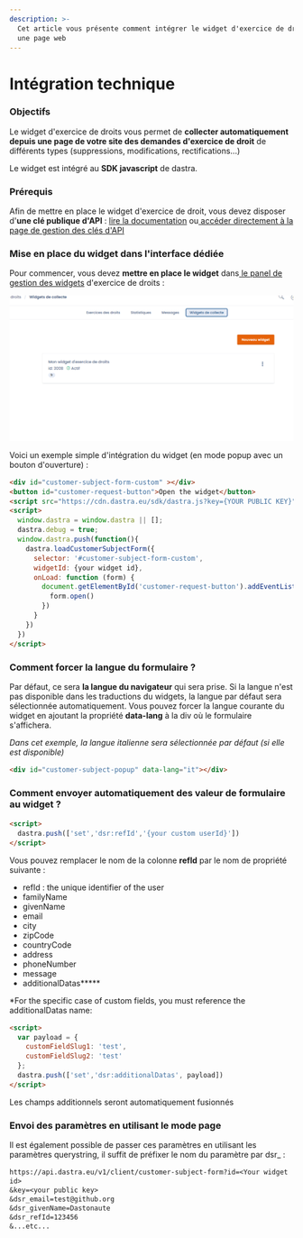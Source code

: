 ```yaml
---
description: >-
  Cet article vous présente comment intégrer le widget d'exercice de droit dans
  une page web
---
```


# Intégration technique

### Objectifs

Le widget d'exercice de droits vous permet de **collecter automatiquement depuis une page de votre site des demandes d'exercice de droit** de différents types (suppressions, modifications, rectifications...)

Le widget est intégré au **SDK javascript** de dastra.

### Prérequis

Afin de mettre en place le widget d'exercice de droit, vous devez disposer d'**une clé publique d'API** : [lire la documentation](../settings/gestion-des-cles-dapi.md) ou[ accéder directement à la page de gestion des clés d'API](https://app.dasta.eu/general-settings/api)

### Mise en place du widget dans l'interface dédiée

Pour commencer, vous devez **mettre en place le widget** dans[ le panel de gestion des widgets](https://app.dasta.eu/workspace/data-subject-request/integrations) d'exercice de droits :&#x20;

![](<../../.gitbook/assets/image (250) (1) (1) (1).png>)

Voici un exemple simple d'intégration du widget (en mode popup avec un bouton d'ouverture) :

```html
<div id="customer-subject-form-custom" ></div>
<button id="customer-request-button">Open the widget</button>
<script src="https://cdn.dastra.eu/sdk/dastra.js?key={YOUR PUBLIC KEY}" async></script>
<script>
  window.dastra = window.dastra || [];
  dastra.debug = true;
  window.dastra.push(function(){
    dastra.loadCustomerSubjectForm({
      selector: '#customer-subject-form-custom',
      widgetId: {your widget id},
      onLoad: function (form) {
        document.getElementById('customer-request-button').addEventListener('click',function () {
          form.open()
        })
      }
    })
  })
</script>
```

### Comment forcer la langue du formulaire ?

Par défaut, ce sera **la langue du navigateur** qui sera prise. Si la langue n'est pas disponible dans les traductions du widgets, la langue par défaut sera sélectionnée automatiquement. Vous pouvez forcer la langue courante du widget en ajoutant la propriété **data-lang** à la div où le formulaire s'affichera.

_Dans cet exemple, la langue italienne sera sélectionnée par défaut (si elle est disponible)_

```html
<div id="customer-subject-popup" data-lang="it"></div>
```



### Comment envoyer automatiquement des valeur de formulaire au widget ?

```html
<script>
  dastra.push(['set','dsr:refId','{your custom userId}'])
</script>
```

Vous pouvez remplacer le nom de la colonne **refId** par le nom de propriété suivante :&#x20;

* refId : the unique identifier of the user
* familyName&#x20;
* givenName
* email
* city
* zipCode
* countryCode
* address
* phoneNumber
* message
* additionalDatas**\***

\*For the specific case of custom fields, you must reference the additionalDatas name:

```html
<script>
  var payload = {
    customFieldSlug1: 'test', 
    customFieldSlug2: 'test'
  };
  dastra.push(['set','dsr:additionalDatas', payload])
</script>
```

Les champs additionnels seront automatiquement fusionnés

### Envoi des paramètres en utilisant le mode page

Il est également possible de passer ces paramètres en utilisant les paramètres querystring, il suffit de préfixer le nom du paramètre par dsr\_ :&#x20;

```url
https://api.dastra.eu/v1/client/customer-subject-form?id=<Your widget id>
&key=<your public key>
&dsr_email=test@github.org
&dsr_givenName=Dastonaute
&dsr_refId=123456
&...etc...
```

